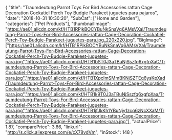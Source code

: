{
	"title": "Traumdeutung Parrot Toys For Bird Accessories rattan Cage Decoration Cockatiel Perch Toy Budgie Parakeet juguetes para pajaros",
	"date": "2018-10-31 10:30:20",
	"SubCat": ["Home and Garden"],
	"categories": ["Pet Products"],
	"thumbnailImage": "https://ae01.alicdn.com/kf/HTB1RPjkBOCYBuNkSnaVq6AMsVXal/Traumdeutung-Parrot-Toys-For-Bird-Accessories-rattan-Cage-Decoration-Cockatiel-Perch-Toy-Budgie-Parakeet-juguetes-para.jpg_220x220.jpg",
	"BigImage": ["https://ae01.alicdn.com/kf/HTB1RPjkBOCYBuNkSnaVq6AMsVXal/Traumdeutung-Parrot-Toys-For-Bird-Accessories-rattan-Cage-Decoration-Cockatiel-Perch-Toy-Budgie-Parakeet-juguetes-para.jpg","https://ae01.alicdn.com/kf/HTB1bST0J3aTBuNjSszfq6xgfpXaC/Traumdeutung-Parrot-Toys-For-Bird-Accessories-rattan-Cage-Decoration-Cockatiel-Perch-Toy-Budgie-Parakeet-juguetes-para.jpg","https://ae01.alicdn.com/kf/HTB1XpcImSMmBKNjSZTEq6ysKpXad/Traumdeutung-Parrot-Toys-For-Bird-Accessories-rattan-Cage-Decoration-Cockatiel-Perch-Toy-Budgie-Parakeet-juguetes-para.jpg","https://ae01.alicdn.com/kf/HTB1k9T0J3aTBuNjSszfq6xgfpXaa/Traumdeutung-Parrot-Toys-For-Bird-Accessories-rattan-Cage-Decoration-Cockatiel-Perch-Toy-Budgie-Parakeet-juguetes-para.jpg","https://ae01.alicdn.com/kf/HTB1jfJkKh1YBuNjy1zcq6zNcXXaM/Traumdeutung-Parrot-Toys-For-Bird-Accessories-rattan-Cage-Decoration-Cockatiel-Perch-Toy-Budgie-Parakeet-juguetes-para.jpg"],
	"actualPrice": 1.87,
	"comparePrice": 3.66,
	"linkurl": "http://s.click.aliexpress.com/e/cX78vdVm",
	"inStock": 148
}
